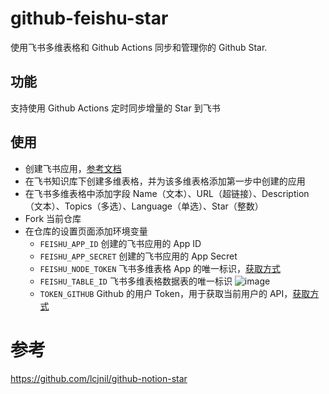 # github-feishu-star

使用飞书多维表格和 Github Actions 同步和管理你的 Github Star.

## 功能

支持使用 Github Actions 定时同步增量的 Star 到飞书

## 使用

- 创建飞书应用，[参考文档](https://open.feishu.cn/document/uAjLw4CM/ukTMukTMukTM/Attendance/Development_Guide?lang=zh-CN)
- 在飞书知识库下创建多维表格，并为该多维表格添加第一步中创建的应用
- 在飞书多维表格中添加字段 Name（文本）、URL（超链接）、Description（文本）、Topics（多选）、Language（单选）、Star（整数）
- Fork 当前仓库
- 在仓库的设置页面添加环境变量
  - `FEISHU_APP_ID` 创建的飞书应用的 App ID
  - `FEISHU_APP_SECRET` 创建的飞书应用的 App Secret
  - `FEISHU_NODE_TOKEN` 飞书多维表格 App 的唯一标识，[获取方式](https://open.feishu.cn/document/server-docs/docs/bitable-v1/bitable-overview#-752212c)
  - `FEISHU_TABLE_ID` 飞书多维表格数据表的唯一标识
    ![image](https://github.com/user-attachments/assets/81e9da53-ef06-480b-af63-9663566692b8)
  - `TOKEN_GITHUB` Github 的用户 Token，用于获取当前用户的 API，[获取方式](https://docs.github.com/en/github/authenticating-to-github/keeping-your-account-and-data-secure/creating-a-personal-access-token)

# 参考

https://github.com/lcjnil/github-notion-star
